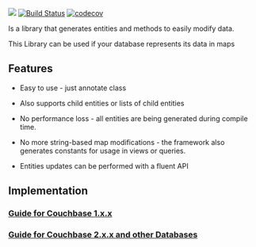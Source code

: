 [![](https://jitpack.io/v/Kaufland/andcouchbaseentity.svg)](https://jitpack.io/#Kaufland/andcouchbaseentity)
[![Build Status](https://travis-ci.org/SchwarzIT/andcouchbaseentity.svg?branch=master)](https://travis-ci.org/SchwarzIT/andcouchbaseentity)
[![codecov](https://codecov.io/gh/Kaufland/andcouchbaseentity/branch/master/graph/badge.svg)](https://codecov.io/gh/Kaufland/andcouchbaseentity)



Is a library that generates entities and methods to easily modify data. 

This Library can be used if your database represents its data in maps


## Features

* Easy to use - just annotate class

* Also supports child entities or lists of child entities

* No performance loss - all entities are being generated during compile time.

* No more string-based map modifications - the framework also generates constants for usage in views or queries.

* Entities updates can be performed with a fluent API

## Implementation

### [**Guide for Couchbase 1.x.x**](https://github.com/Kaufland/andcouchbaseentity/wiki/Implementation-Guide-1.x.x)

### [**Guide for Couchbase 2.x.x and other Databases**](https://github.com/Kaufland/andcouchbaseentity/wiki/Implementation-Guide-2.x.x)
  
